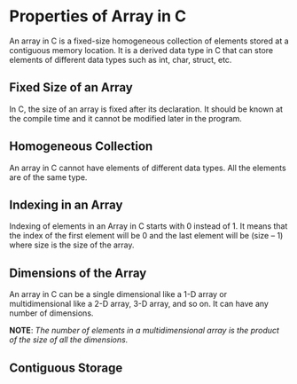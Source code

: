 # Properties of Array in C

An array in C is a fixed-size homogeneous collection of elements stored at a contiguous memory location. It is a derived data type in C that can store elements of different data types such as int, char, struct, etc.

## Fixed Size of an Array

In C, the size of an array is fixed after its declaration. It should be known at the compile time and it cannot be modified later in the program.

## Homogeneous Collection

An array in C cannot have elements of different data types. All the elements are of the same type.

## Indexing in an Array

Indexing of elements in an Array in C starts with 0 instead of 1. It means that the index of the first element will be 0 and the last element will be (size – 1) where size is the size of the array.

## Dimensions of the Array

An array in C can be a single dimensional like a 1-D array or multidimensional like a 2-D array, 3-D array, and so on. It can have any number of dimensions.

**NOTE**: *The number of elements in a multidimensional array is the product of the size of all the dimensions.*

## Contiguous Storage
